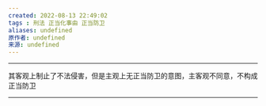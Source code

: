 ```yaml
---
created: 2022-08-13 22:49:02
tags : 刑法 正当化事由 正当防卫
aliases: undefined
原作者: undefined
来源: undefined
---
```

---
其客观上制止了不法侵害，但是主观上无正当防卫的意图，主客观不同意，不构成正当防卫

---

